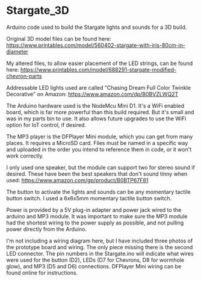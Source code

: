 # Stargate_3D
Arduino code used to build the Stargate lights and sounds for a 3D build.

Original 3D model files can be found here: 
https://www.printables.com/model/560402-stargate-with-iris-80cm-in-diameter

My altered files, to allow easier placement of the LED strings, can be found here: 
https://www.printables.com/model/688291-stargate-modified-chevron-parts

Addressable LED lights used are called "Chasing Dream Full Color Twinkle Decorative" on Amazon: 
https://www.amazon.com/dp/B0BVZLWQ2T

The Arduino hardware used is the NodeMcu Mini D1. It's a WiFi enabled board, which is far more powerful than this build required. But it's small and was in my parts bin to use. It also allows future upgrades to use the WiFi option for IoT control, if desired.

The MP3 player is the DFPlayer Mini module, which you can get from many places. It requires a MicroSD card. Files must be named in a specific way and uploaded in the order you intend to reference them in code, or it won't work correctly.

I only used one speaker, but the module can support two for stereo sound if desired. These have been the best speakers that don't sound tinny when used: 
https://www.amazon.com/gp/product/B0BTP67F81

The button to activate the lights and sounds can be any momentary tactile button switch. I used a 6x6x5mm momentary tactile button switch.

Power is provided by a 5V plug-in adapter and power jack wired to the arduino and MP3 module. It was important to make sure the MP3 module had the shortest wiring to the power supply as possible, and not pulling power directly from the Arduino. 

I'm not including a wiring diagram here, but I have included three photos of the prototype board and wiring. The only piece missing there is the second LED connector. The pin numbers in the Stargate.ino will indicate what wires were used for the button (D2), LEDs (D7 for Chevrons, D8 for wormhole glow), and MP3 (D5 and D6) connections. DFPlayer Mini wiring can be found online for instructions. 
